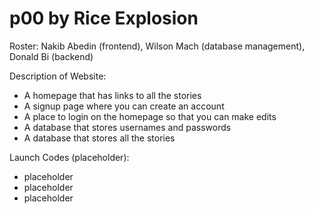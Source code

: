 # p00 by Rice Explosion
Roster: Nakib Abedin (frontend), Wilson Mach (database management), Donald Bi (backend)

Description of Website: 
- A homepage that has links to all the stories
- A signup page where you can create an account
- A place to login on the homepage so that you can make edits
- A database that stores usernames and passwords
- A database that stores all the stories

Launch Codes (placeholder):
- placeholder
- placeholder
- placeholder
